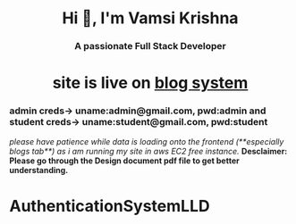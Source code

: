 <h1 align="center">Hi 👋, I'm Vamsi Krishna</h1>
<h3 align="center">A passionate Full Stack Developer</h3>
<h1 align="center">site is live on <a href="http://3.94.143.39/login">blog system</a></a></h1>
<h3 >admin creds-> uname:admin@gmail.com, pwd:admin and student creds-> uname:student@gmail.com, pwd:student</h3>
<i>please have patience while data is loading onto the frontend (**especially blogs tab**) as i am running my site in aws EC2 free instance.</i>
<b>Desclaimer: Please go through the Design document pdf file to get better understanding.</b>














# AuthenticationSystemLLD
